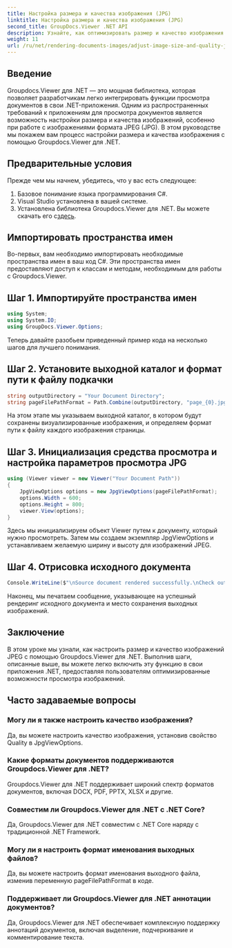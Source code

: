 ```yaml
---
title: Настройка размера и качества изображения (JPG)
linktitle: Настройка размера и качества изображения (JPG)
second_title: GroupDocs.Viewer .NET API
description: Узнайте, как оптимизировать размер и качество изображения в формате JPEG с помощью Groupdocs.Viewer для .NET. Улучшите качество просмотра документов.
weight: 11
url: /ru/net/rendering-documents-images/adjust-image-size-and-quality-jpg/
---
```

## Введение
Groupdocs.Viewer для .NET — это мощная библиотека, которая позволяет разработчикам легко интегрировать функции просмотра документов в свои .NET-приложения. Одним из распространенных требований к приложениям для просмотра документов является возможность настройки размера и качества изображений, особенно при работе с изображениями формата JPEG (JPG). В этом руководстве мы покажем вам процесс настройки размера и качества изображения с помощью Groupdocs.Viewer для .NET.
## Предварительные условия
Прежде чем мы начнем, убедитесь, что у вас есть следующее:
1. Базовое понимание языка программирования C#.
2. Visual Studio установлена в вашей системе.
3.  Установлена библиотека Groupdocs.Viewer для .NET. Вы можете скачать его с[здесь](https://releases.groupdocs.com/viewer/net/).

## Импортировать пространства имен
Во-первых, вам необходимо импортировать необходимые пространства имен в ваш код C#. Эти пространства имен предоставляют доступ к классам и методам, необходимым для работы с Groupdocs.Viewer.
## Шаг 1. Импортируйте пространства имен
```csharp
using System;
using System.IO;
using GroupDocs.Viewer.Options;
```

Теперь давайте разобьем приведенный пример кода на несколько шагов для лучшего понимания.
## Шаг 2. Установите выходной каталог и формат пути к файлу подкачки
```csharp
string outputDirectory = "Your Document Directory";
string pageFilePathFormat = Path.Combine(outputDirectory, "page_{0}.jpg");
```
На этом этапе мы указываем выходной каталог, в котором будут сохранены визуализированные изображения, и определяем формат пути к файлу каждого изображения страницы.
## Шаг 3. Инициализация средства просмотра и настройка параметров просмотра JPG
```csharp
using (Viewer viewer = new Viewer("Your Document Path"))
{
    JpgViewOptions options = new JpgViewOptions(pageFilePathFormat);
    options.Width = 600;
    options.Height = 800;
    viewer.View(options);
}
```
Здесь мы инициализируем объект Viewer путем к документу, который нужно просмотреть. Затем мы создаем экземпляр JpgViewOptions и устанавливаем желаемую ширину и высоту для изображений JPEG.
## Шаг 4. Отрисовка исходного документа
```csharp
Console.WriteLine($"\nSource document rendered successfully.\nCheck output in {outputDirectory}.");
```
Наконец, мы печатаем сообщение, указывающее на успешный рендеринг исходного документа и место сохранения выходных изображений.

## Заключение
В этом уроке мы узнали, как настроить размер и качество изображений JPEG с помощью Groupdocs.Viewer для .NET. Выполнив шаги, описанные выше, вы можете легко включить эту функцию в свои приложения .NET, предоставляя пользователям оптимизированные возможности просмотра изображений.
## Часто задаваемые вопросы
### Могу ли я также настроить качество изображения?
Да, вы можете настроить качество изображения, установив свойство Quality в JpgViewOptions.
### Какие форматы документов поддерживаются Groupdocs.Viewer для .NET?
Groupdocs.Viewer для .NET поддерживает широкий спектр форматов документов, включая DOCX, PDF, PPTX, XLSX и другие.
### Совместим ли Groupdocs.Viewer для .NET с .NET Core?
Да, Groupdocs.Viewer для .NET совместим с .NET Core наряду с традиционной .NET Framework.
### Могу ли я настроить формат именования выходных файлов?
Да, вы можете настроить формат именования выходного файла, изменив переменную pageFilePathFormat в коде.
### Поддерживает ли Groupdocs.Viewer для .NET аннотации документов?
Да, Groupdocs.Viewer для .NET обеспечивает комплексную поддержку аннотаций документов, включая выделение, подчеркивание и комментирование текста.